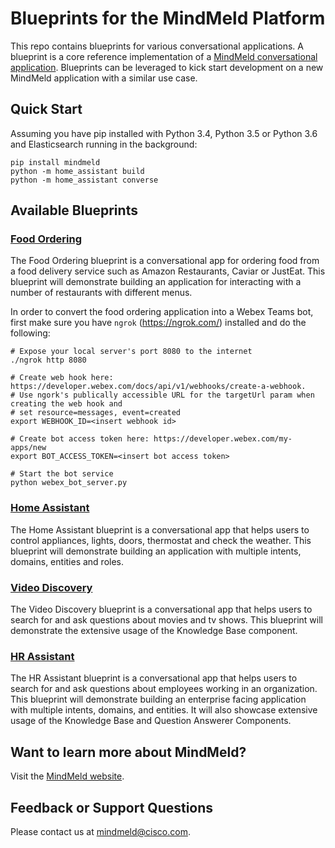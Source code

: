 # Blueprints for the MindMeld Platform

This repo contains blueprints for various conversational applications. A blueprint is a core reference implementation of a [MindMeld conversational application](https://www.mindmeld.com). Blueprints can be leveraged to kick start  development on a new MindMeld application with a similar use case.

## Quick Start

Assuming you have pip installed with Python 3.4, Python 3.5 or Python 3.6 and Elasticsearch running in the background:

```
pip install mindmeld
python -m home_assistant build
python -m home_assistant converse
```

## Available Blueprints

### [Food Ordering](https://www.mindmeld.com/docs/blueprints/food_ordering.html)

The Food Ordering blueprint is a conversational app for ordering food from a food delivery service such as Amazon Restaurants, Caviar or JustEat. This blueprint will demonstrate building an application for interacting with a number of restaurants with different menus.

In order to convert the food ordering application into a Webex Teams bot, first make sure you have `ngrok` (https://ngrok.com/) installed and do the following:

```
# Expose your local server's port 8080 to the internet
./ngrok http 8080

# Create web hook here: https://developer.webex.com/docs/api/v1/webhooks/create-a-webhook. 
# Use ngork's publically accessible URL for the targetUrl param when creating the web hook and
# set resource=messages, event=created
export WEBHOOK_ID=<insert webhook id>

# Create bot access token here: https://developer.webex.com/my-apps/new
export BOT_ACCESS_TOKEN=<insert bot access token>

# Start the bot service
python webex_bot_server.py 
```

### [Home Assistant](https://www.mindmeld.com/docs/blueprints/home_assistant.html)

The Home Assistant blueprint is a conversational app that helps users to control appliances, lights, doors, thermostat and check the weather. This blueprint will demonstrate building an application with multiple intents, domains, entities and roles.

### [Video Discovery](https://www.mindmeld.com/docs/blueprints/video_discovery.html)
The Video Discovery blueprint is a conversational app that helps users to search for and ask questions about movies and tv shows. This blueprint will demonstrate the extensive usage of the Knowledge Base component.

### [HR Assistant](https://www.mindmeld.com/docs/blueprints/hr_assistant.html)
The HR Assistant blueprint is a conversational app that helps users to search for and ask questions about employees working in an organization. This blueprint will demonstrate building an enterprise facing application with multiple intents, domains, and entities. It will also showcase extensive usage of the Knowledge Base and Question Answerer Components.


## Want to learn more about MindMeld?

Visit the [MindMeld website](https://www.mindmeld.com/).

## Feedback or Support Questions

Please contact us at [mindmeld@cisco.com](mailto:mindmeld@cisco.com).
